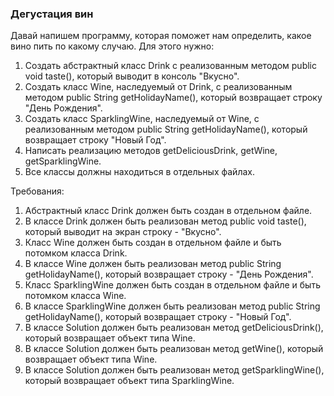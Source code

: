 
### Дегустация вин

Давай напишем программу, которая поможет нам определить, какое вино пить по какому случаю.
Для этого нужно:
1. Создать абстрактный класс Drink с реализованным методом public void taste(), который выводит в консоль &quot;Вкусно&quot;.
2. Создать класс Wine, наследуемый от Drink, с реализованным методом public String getHolidayName(), который возвращает строку &quot;День Рождения&quot;.
3. Создать класс SparklingWine, наследуемый от Wine, с реализованным методом public String getHolidayName(), который возвращает строку &quot;Новый Год&quot;.
4. Написать реализацию методов getDeliciousDrink, getWine, getSparklingWine.
5. Все классы должны находиться в отдельных файлах.


Требования:
1.	Абстрактный класс Drink должен быть создан в отдельном файле.
2.	В классе Drink должен быть реализован метод public void taste(), который выводит на экран строку - &quot;Вкусно&quot;.
3.	Класс Wine должен быть создан в отдельном файле и быть потомком класса Drink.
4.	В классе Wine должен быть реализован метод public String getHolidayName(), который возвращает строку - &quot;День Рождения&quot;.
5.	Класс SparklingWine должен быть создан в отдельном файле и быть потомком класса Wine.
6.	В классе SparklingWine должен быть реализован метод public String getHolidayName(), который возвращает строку - &quot;Новый Год&quot;.
7.	В классе Solution должен быть реализован метод getDeliciousDrink(), который возвращает объект типа Wine.
8.	В классе Solution должен быть реализован метод getWine(), который возвращает объект типа Wine.
9.	В классе Solution должен быть реализован метод getSparklingWine(), который возвращает объект типа SparklingWine.


